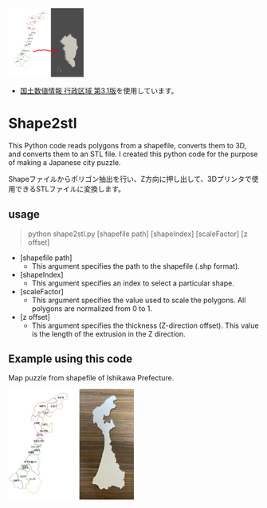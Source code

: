 <img src="image\image_shape2stl.PNG" width="30%">

* [国土数値情報 行政区域 第3.1版](https://nlftp.mlit.go.jp/ksj/gml/datalist/KsjTmplt-N03-v3_1.html)を使用しています。

# Shape2stl

This Python code reads polygons from a shapefile, converts them to 3D, and converts them to an STL file. I created this python code for the purpose of making a Japanese city puzzle.

Shapeファイルからポリゴン抽出を行い、Z方向に押し出して、3Dプリンタで使用できるSTLファイルに変換します。

## usage

> python shape2stl.py [shapefile path] [shapeIndex] [scaleFactor] [z offset]

* [shapefile path]
  * This argument specifies the path to the shapefile (.shp format).
* [shapeIndex]
  * This argument specifies an index to select a particular shape.
* [scaleFactor]
  * This argument specifies the value used to scale the polygons. All polygons are normalized from 0 to 1.
* [z offset]
  * This argument specifies the thickness (Z-direction offset). This value is the length of the extrusion in the Z direction.

## Example using this code

Map puzzle from shapefile of Ishikawa Prefecture.

<img src="image\print_ref_ishikawa_stl.JPG" width="50%">
